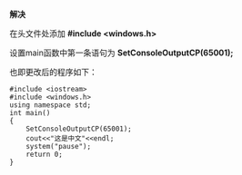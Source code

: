 **解决**

在头文件处添加
__#include <windows.h>__

设置main函数中第一条语句为
__SetConsoleOutputCP(65001);__

也即更改后的程序如下：
```
#include <iostream>
#include <windows.h>  
using namespace std;  
int main()  
{  
    SetConsoleOutputCP(65001);  
    cout<<"这是中文"<<endl;  
    system("pause");  
    return 0;  
}
```
